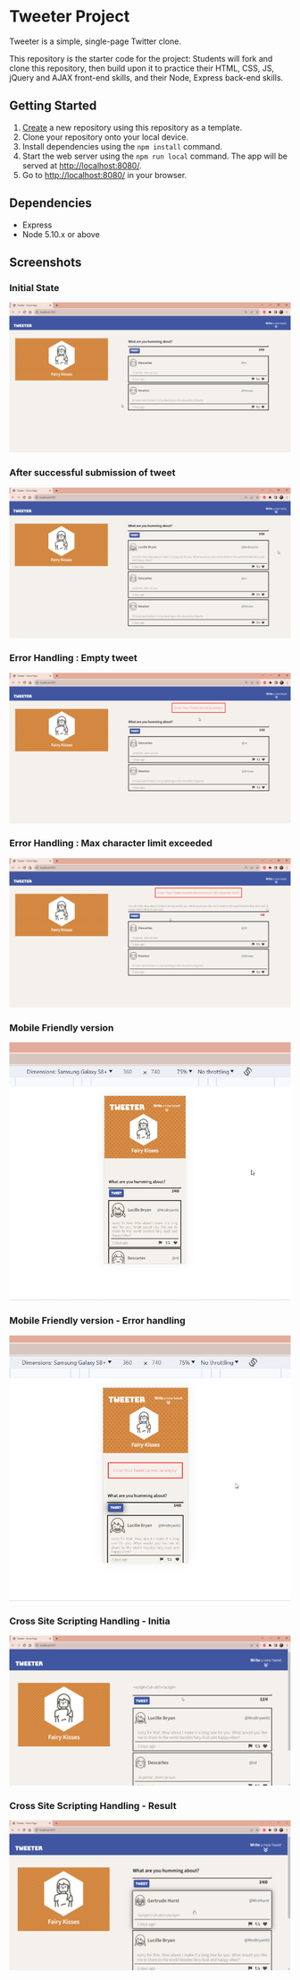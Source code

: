 # Tweeter Project

Tweeter is a simple, single-page Twitter clone.

This repository is the starter code for the project: Students will fork and clone this repository, then build upon it to practice their HTML, CSS, JS, jQuery and AJAX front-end skills, and their Node, Express back-end skills.

## Getting Started

1. [Create](https://docs.github.com/en/repositories/creating-and-managing-repositories/creating-a-repository-from-a-template) a new repository using this repository as a template.
2. Clone your repository onto your local device.
3. Install dependencies using the `npm install` command.
3. Start the web server using the `npm run local` command. The app will be served at <http://localhost:8080/>.
4. Go to <http://localhost:8080/> in your browser.

## Dependencies

- Express
- Node 5.10.x or above

## Screenshots
### Initial State
!["Initial State"](https://github.com/c22quiambao/tweeter/blob/main/docs/Initial%20State.png?raw=true)

### After successful submission of tweet
!["After successful submission of tweet"](https://github.com/c22quiambao/tweeter/blob/main/docs/After%20successful%20submission.png?raw=true)

### Error Handling : Empty tweet
!["Error Handling : Empty tweet"](https://github.com/c22quiambao/tweeter/blob/main/docs/Empty%20Tweet.png?raw=true)

### Error Handling : Max character limit exceeded
!["Error Handling : Max character limit exceeded"](https://github.com/c22quiambao/tweeter/blob/main/docs/Max%20limit%20reached.png?raw=true)

### Mobile Friendly version
!["Mobile Friendly version"](https://github.com/c22quiambao/tweeter/blob/main/docs/Mobile%20friendly%20version.png?raw=true)

### Mobile Friendly version - Error handling
!["Mobile Friendly version - Error handling"](https://github.com/c22quiambao/tweeter/blob/main/docs/Error%20appearance%20in%20mobile%20friendly%20version.png?raw=true)

### Cross Site Scripting Handling - Initia
!["Cross Site Scripting Handling - Initial"](https://github.com/c22quiambao/tweeter/blob/main/docs/Cross-Site%20Scripting%20Handling%20Inital.png?raw=true)

### Cross Site Scripting Handling - Result
!["Cross Site Scripting Handling - Result"](https://github.com/c22quiambao/tweeter/blob/main/docs/Cross-Site%20Scripting%20Handling%20Result.png?raw=true)
